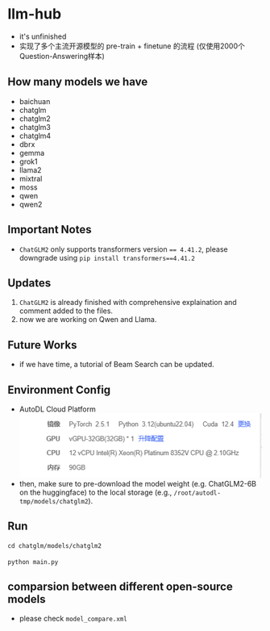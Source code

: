 # llm-hub
- it's unfinished
- 实现了多个主流开源模型的 pre-train + finetune 的流程 (仅使用2000个Question-Answering样本)



## How many models we have
- baichuan
- chatglm
- chatglm2
- chatglm3
- chatglm4
- dbrx
- gemma
- grok1
- llama2
- mixtral
- moss
- qwen
- qwen2


## Important Notes
- `ChatGLM2` only supports transformers version `== 4.41.2`, please downgrade using `pip install transformers==4.41.2`


## Updates
1. `ChatGLM2` is already finished with comprehensive explaination and comment added to the files.
2. now we are working on Qwen and Llama.


## Future Works
- if we have time, a tutorial of Beam Search can be updated. 



## Environment Config
- AutoDL Cloud Platform
![env](image/env.png)
- then, make sure to pre-download the model weight (e.g. ChatGLM2-6B on the huggingface) to the local storage (e.g., `/root/autodl-tmp/models/chatglm2`).


## Run
```
cd chatglm/models/chatglm2

python main.py

```



## comparsion between different open-source models
- please check `model_compare.xml`